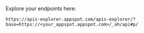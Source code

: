 Explore your endpoints here:

~~~
https://apis-explorer.appspot.com/apis-explorer/?base=https://<your_appspot.appspot.com>/_ah/api#p/
~~~
